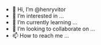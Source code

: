 - 👋 Hi, I’m @henryvitor
- 👀 I’m interested in ...
- 🌱 I’m currently learning ...
- 💞️ I’m looking to collaborate on ...
- 📫 How to reach me ...

<!---
henryvitor/henryvitor is a ✨ special ✨ repository because its `README.md` (this file) appears on your GitHub profile.
You can click the Preview link to take a look at your changes.
--->
